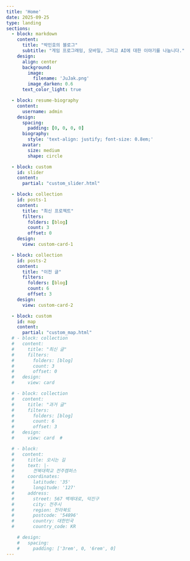 ```yaml
---
title: 'Home'
date: 2025-09-25
type: landing
sections:
  - block: markdown
    content:
      title: "박민호의 블로그"
      subtitle: "게임 프로그래밍, 모바일, 그리고 AI에 대한 이야기를 나눕니다."
    design:
      align: center
      background:
        image:
          filename: 'JuJak.png'
        image_darken: 0.6
      text_color_light: true 

  - block: resume-biography
    content:
      username: admin
    design:
      spacing:
        padding: [0, 0, 0, 0]
      biography:
        style: 'text-align: justify; font-size: 0.8em;'
      avatar:
        size: medium  
        shape: circle 

  - block: custom
    id: slider
    content:
      partial: "custom_slider.html"

  - block: collection
    id: posts-1
    content:
      title: "최신 프로젝트"
      filters:
        folders: [blog]
        count: 3
        offset: 0
    design:
      view: custom-card-1

  - block: collection
    id: posts-2
    content:
      title: "이전 글"
      filters:
        folders: [blog]
        count: 6
        offset: 3
    design:
      view: custom-card-2 

  - block: custom 
    id: map
    content:
      partial: "custom_map.html"
  # - block: collection
  #   content:
  #     title: "최신 글"
  #     filters:
  #       folders: [blog]
  #       count: 3
  #       offset: 0
  #   design:
  #     view: card 

  # - block: collection
  #   content:
  #     title: "과거 글"
  #     filters:
  #       folders: [blog]
  #       count: 6
  #       offset: 3
  #   design:
  #     view: card  #

  # - block: 
  #   content:
  #     title: 오시는 길
  #     text: |-
  #       전북대학교 전주캠퍼스
  #     coordinates:
  #       latitude: '35'
  #       longitude: '127'
  #     address:
  #       street: 567 백제대로, 덕진구
  #       city: 전주시
  #       region: 전라북도
  #       postcode: '54896'
  #       country: 대한민국
  #       country_code: KR

    # design:
    #   spacing:
    #     padding: ['3rem', 0, '6rem', 0]
---
```

